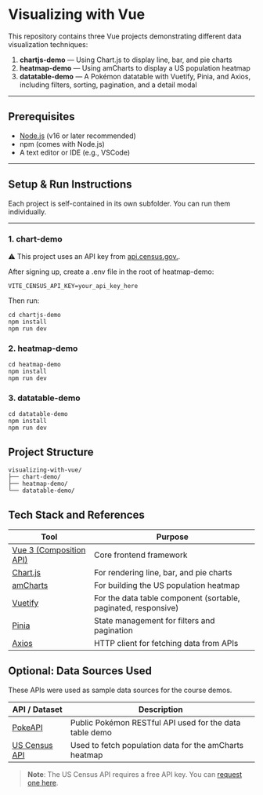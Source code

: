 # Visualizing with Vue

This repository contains three Vue projects demonstrating different data visualization techniques:

1. **chartjs-demo** — Using Chart.js to display line, bar, and pie charts  
2. **heatmap-demo** — Using amCharts to display a US population heatmap  
3. **datatable-demo** — A Pokémon datatable with Vuetify, Pinia, and Axios, including filters, sorting, pagination, and a detail modal

---

## Prerequisites

- [Node.js](https://nodejs.org/) (v16 or later recommended)
- npm (comes with Node.js)
- A text editor or IDE (e.g., VSCode)
---

## Setup & Run Instructions

Each project is self-contained in its own subfolder. You can run them individually.

---

### 1. chart-demo
⚠️ This project uses an API key from [ api.census.gov.](https://api.census.gov/data/key_signup.html).

After signing up, create a .env file in the root of heatmap-demo:
```
VITE_CENSUS_API_KEY=your_api_key_here
```

Then run:
```
cd chartjs-demo
npm install
npm run dev
```

### 2. heatmap-demo
```
cd heatmap-demo
npm install
npm run dev
```

### 3. datatable-demo
```
cd datatable-demo
npm install
npm run dev
```

## Project Structure
```
visualizing-with-vue/
├── chart-demo/
├── heatmap-demo/
└── datatable-demo/
```

## Tech Stack and References

| Tool | Purpose |
|------|---------|
| [Vue 3 (Composition API)](https://vuejs.org/) | Core frontend framework |
| [Chart.js](https://www.chartjs.org/docs/latest/) | For rendering line, bar, and pie charts |
| [amCharts](https://www.amcharts.com/docs/v5/) | For building the US population heatmap |
| [Vuetify](https://vuetifyjs.com/en/components/data-tables/basics/#usage) | For the data table component (sortable, paginated, responsive) |
| [Pinia](https://pinia.vuejs.org/introduction.html) | State management for filters and pagination |
| [Axios](https://axios-http.com/docs/intro) | HTTP client for fetching data from APIs |


## Optional: Data Sources Used

These APIs were used as sample data sources for the course demos.

| API / Dataset | Description |
|---------------|-------------|
| [PokeAPI](https://pokeapi.co/) | Public Pokémon RESTful API used for the data table demo |
| [US Census API](https://api.census.gov/data.html) | Used to fetch population data for the amCharts heatmap |

> **Note**: The US Census API requires a free API key. You can [request one here](https://api.census.gov/data/key_signup.html).



